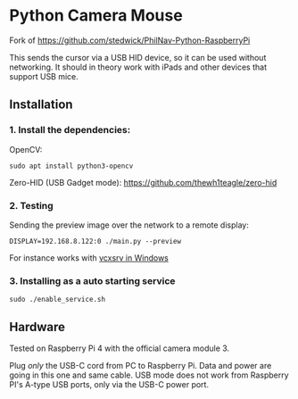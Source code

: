 # Python Camera Mouse

Fork of https://github.com/stedwick/PhilNav-Python-RaspberryPi

This sends the cursor via a USB HID device, so it can be used without
networking. It should in theory work with iPads and other devices that support
USB mice.

## Installation

### 1. Install the dependencies:

OpenCV:

```
sudo apt install python3-opencv
```

Zero-HID (USB Gadget mode): https://github.com/thewh1teagle/zero-hid

### 2. Testing

Sending the preview image over the network to a remote display:

```
DISPLAY=192.168.8.122:0 ./main.py --preview
```

For instance works with [vcxsrv in Windows](https://github.com/marchaesen/vcxsrv/)


### 3. Installing as a auto starting service

```
sudo ./enable_service.sh
```


## Hardware

Tested on Raspberry Pi 4 with the official camera module 3.

Plug *only* the USB-C cord from PC to Raspberry Pi. Data and power are going in
this one and same cable. USB mode does not work from Raspberry PI's A-type USB
ports, only via the USB-C power port.